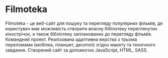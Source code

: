 # Filmoteka

Filmoteka - це веб-сайт для пошуку та перегляду популярних фільмів, де користувач має можливість створити власну бібілотеку переглянутих  кінострічок, а також бібліотеку запланованих до перегляду фільмів.
Командний проект. Реалізована адаптивна верстка з трьома переломами (мобілка, планшет, десктоп) згідно макету та технічного завдання. Створений сайт за допомогою JavaScript, HTML, SASS.

